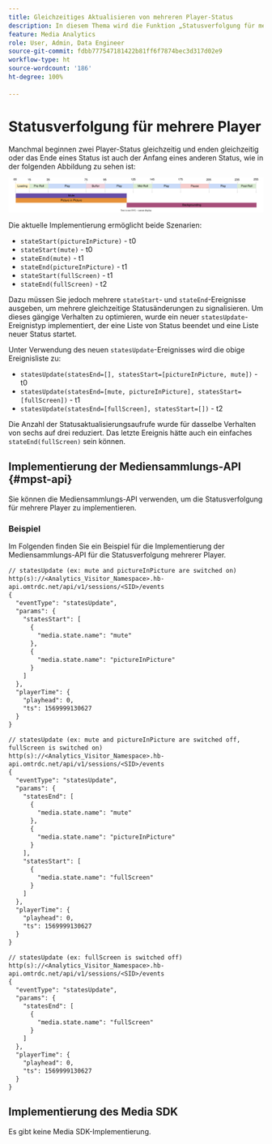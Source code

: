 ```yaml
---
title: Gleichzeitiges Aktualisieren von mehreren Player-Status
description: In diesem Thema wird die Funktion „Statusverfolgung für mehrere Player“ beschrieben.
feature: Media Analytics
role: User, Admin, Data Engineer
source-git-commit: fdbb777547181422b81ff6f7874bec3d317d02e9
workflow-type: ht
source-wordcount: '186'
ht-degree: 100%

---
```


# Statusverfolgung für mehrere Player

Manchmal beginnen zwei Player-Status gleichzeitig und enden gleichzeitig oder das Ende eines Status ist auch der Anfang eines anderen Status, wie in der folgenden Abbildung zu sehen ist:

![Status von mehreren Playern](assets/multiple-player-states.svg)

Die aktuelle Implementierung ermöglicht beide Szenarien:
- `stateStart(pictureInPicture)` - t0
- `stateStart(mute)` - t0
- `stateEnd(mute)` - t1
- `stateEnd(pictureInPicture)` - t1
- `stateStart(fullScreen)` - t1
- `stateEnd(fullScreen)` - t2

Dazu müssen Sie jedoch mehrere `stateStart`- und `stateEnd`-Ereignisse ausgeben, um mehrere gleichzeitige Statusänderungen zu signalisieren. Um
dieses gängige Verhalten zu optimieren, wurde ein neuer `statesUpdate`-Ereignistyp implementiert, der eine Liste von Status beendet 
und eine Liste neuer Status startet.

Unter Verwendung des neuen `statesUpdate`-Ereignisses wird die obige Ereignisliste zu:
- `statesUpdate(statesEnd=[], statesStart=[pictureInPicture, mute])` - t0
- `statesUpdate(statesEnd=[mute, pictureInPicture], statesStart=[fullScreen])` - t1
- `statesUpdate(statesEnd=[fullScreen], statesStart=[])` - t2

Die Anzahl der Statusaktualisierungsaufrufe wurde für dasselbe Verhalten von sechs auf drei reduziert. Das letzte Ereignis 
hätte auch ein einfaches `stateEnd(fullScreen)` sein können.

## Implementierung der Mediensammlungs-API {#mpst-api}

Sie können die Mediensammlungs-API verwenden, um die Statusverfolgung für mehrere Player zu implementieren.

### Beispiel

Im Folgenden finden Sie ein Beispiel für die Implementierung der Mediensammlungs-API für die Statusverfolgung mehrerer Player.

```
// statesUpdate (ex: mute and pictureInPicture are switched on)
http(s)://<Analytics_Visitor_Namespace>.hb-api.omtrdc.net/api/v1/sessions/<SID>/events
{
  "eventType": "statesUpdate",
  "params": {
    "statesStart": [
      {
        "media.state.name": "mute"
      },
      {
        "media.state.name": "pictureInPicture"
      }
    ]
  },
  "playerTime": {
    "playhead": 0,
    "ts": 1569999130627
  }
}
```

```
// statesUpdate (ex: mute and pictureInPicture are switched off, fullScreen is switched on)
http(s)://<Analytics_Visitor_Namespace>.hb-api.omtrdc.net/api/v1/sessions/<SID>/events
{
  "eventType": "statesUpdate",
  "params": {
    "statesEnd": [
      {
        "media.state.name": "mute"
      },
      {
        "media.state.name": "pictureInPicture"
      }
    ],
    "statesStart": [
      {
        "media.state.name": "fullScreen"
      }
    ]
  },
  "playerTime": {
    "playhead": 0,
    "ts": 1569999130627
  }
}
```

```
// statesUpdate (ex: fullScreen is switched off)
http(s)://<Analytics_Visitor_Namespace>.hb-api.omtrdc.net/api/v1/sessions/<SID>/events
{
  "eventType": "statesUpdate",
  "params": {
    "statesEnd": [
      {
        "media.state.name": "fullScreen"
      }
    ]
  },
  "playerTime": {
    "playhead": 0,
    "ts": 1569999130627
  }
}
```

## Implementierung des Media SDK

Es gibt keine Media SDK-Implementierung.
